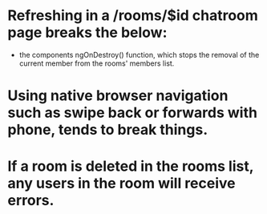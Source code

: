# Refreshing in a /rooms/$id chatroom page breaks the below:
- the components ngOnDestroy() function, which stops the removal of the current member from the rooms' members list.

# Using native browser navigation such as swipe back or forwards with phone, tends to break things.

# If a room is deleted in the rooms list, any users in the room will receive errors.

